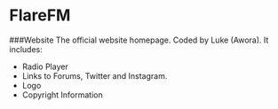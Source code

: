# FlareFM
###Website
The official website homepage. Coded by Luke (Awora).
It includes:
+ Radio Player
+ Links to Forums, Twitter and Instagram.
+ Logo
+ Copyright Information
